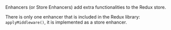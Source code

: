 Enhancers (or Store Enhancers) add extra functionalities to the Redux store.

There is only one enhancer that is included in the Redux library: `applyMiddleware()`, it is implemented as a store enhancer.
